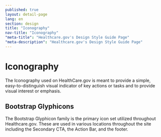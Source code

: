 ```yaml
---
published: true
layout: detail-page
lang: en
section: design
title: "Iconography"
nav-title: "Iconography"
"meta-title": "Healthcare.gov's Design Style Guide Page"
"meta-description": "Healthcare.gov's Design Style Guide Page"
---
```


# Iconography

<div class="intro">
The Iconography used on HealthCare.gov is meant to provide a simple, easy-to-distinguish visual indicator of key actions or tasks and to provide visual interest or emphasis.
</div>

<div class="hr"></div>

## Bootstrap Glyphicons

The Bootstrap Glyphicon family is the primary icon set utilized throughout Healthcare.gov. These are used in various locations throughout the site including the Secondary CTA, the Action Bar, and the footer.

<br />
<img class="half" src="{{site.baseurl}}/images/design/iconography/1_Glyphicons.png" alt="" />
<img class="half" src="{{site.baseurl}}/images/design/iconography/2_Glyphicons.png" alt="" />
<img class="half" src="{{site.baseurl}}/images/design/iconography/3_Glyphicons.png" alt="" />
<img class="half" src="{{site.baseurl}}/images/design/iconography/4_Glyphicons.png" alt="" />